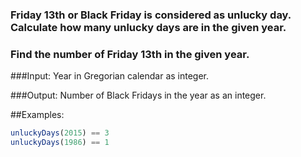 ### Friday 13th or Black Friday is considered as unlucky day. Calculate how many unlucky days are in the given year.

### Find the number of Friday 13th in the given year.

###Input: Year in Gregorian calendar as integer.

###Output: Number of Black Fridays in the year as an integer.

##Examples:

```ts
unluckyDays(2015) == 3
unluckyDays(1986) == 1
```
